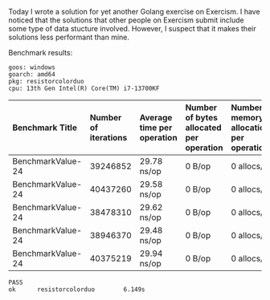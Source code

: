 Today I wrote a solution for yet another Golang exercise on Exercism. I have 
noticed that the solutions that other people on Exercism submit include some 
type of data stucture involved. However, I suspect that it makes their 
solutions less performant than mine.

Benchmark results:
```
goos: windows
goarch: amd64
pkg: resistorcolorduo
cpu: 13th Gen Intel(R) Core(TM) i7-13700KF
```
|Benchmark Title            |Number of iterations|Average time per operation|Number of bytes allocated per operation|Number of memory allocations per operation                    
|:---|:---|:---|:---|:---|
BenchmarkValue-24|       39246852|                29.78 ns/op|            0 B/op|          0 allocs/op|
BenchmarkValue-24 |      40437260 |               29.58 ns/op |           0 B/op |         0 allocs/op|
BenchmarkValue-24  |     38478310  |              29.62 ns/op  |          0 B/op  |        0 allocs/op|
BenchmarkValue-24   |    38946370   |             29.48 ns/op   |         0 B/op   |       0 allocs/op|
BenchmarkValue-24    |   40375219    |            29.94 ns/op    |        0 B/op    |      0 allocs/op|
```
PASS
ok      resistorcolorduo        6.149s
```